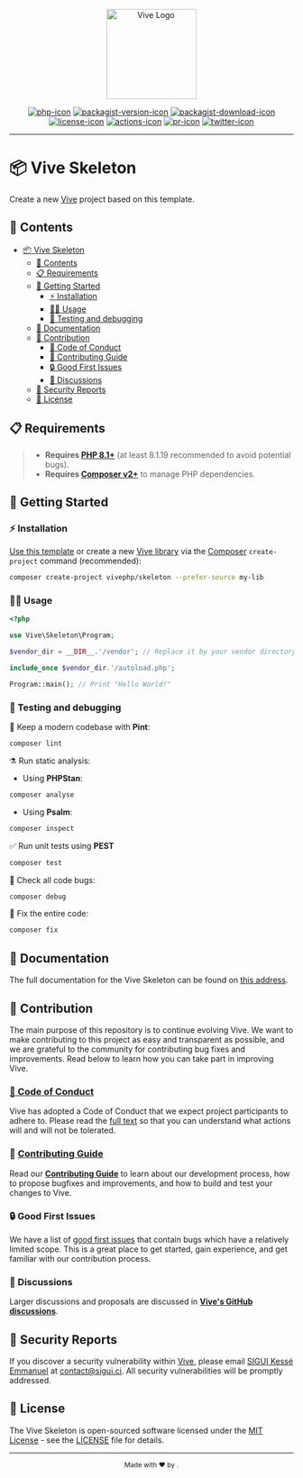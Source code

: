 <p align="center">
  <a href="https://github.com/vivephp" title="Vive"><img src="https://github.com/vivephp/art/blob/HEAD/images/vive.svg" alt="Vive Logo" width="160" height="160"/></a>
</p>
<div align="center">

[![php-icon]][php-link]
[![packagist-version-icon]][packagist-version-link]
[![packagist-download-icon]][packagist-download-link]
[![license-icon]][license-link]
[![actions-icon]][actions-link]
[![pr-icon]][pr-link]
[![twitter-icon]][twitter-link]

</div>

[vive-link]: https://github.com/vivephp "Vive"

[php-icon]: https://img.shields.io/badge/PHP-ccc.svg?style=flat&logo=php
[php-link]: https://github.com/vivephp/skeleton/search?l=php "PHP code"

[packagist-version-icon]: https://img.shields.io/packagist/v/vivephp/skeleton
[packagist-version-link]: https://packagist.org/packages/vivephp/skeleton "Skeleton Releases"

[packagist-download-icon]: https://img.shields.io/packagist/dt/vivephp/skeleton
[packagist-download-link]: https://packagist.org/packages/vivephp/skeleton "Skeleton Downloads"

[actions-icon]: https://github.com/vivephp/skeleton/workflows/CI/badge.svg
[actions-link]: https://github.com/vivephp/skeleton/actions "Skeleton status"

[pr-icon]: https://img.shields.io/badge/PRs-welcome-brightgreen.svg?color=brightgreen
[pr-link]: [contrib-link] "PRs welcome!"

[twitter-icon]: https://img.shields.io/twitter/follow/vivephp.svg?label=@vivephp
[twitter-link]: https://twitter.com/intent/follow?screen_name=vivephp "Ping Vive"

[license-icon]: https://img.shields.io/badge/license-MIT-blue.svg
[license-link]: https://github.com/vivephp/skeleton/blob/HEAD/LICENSE "Skeleton License"
[conduct-link]: https://github.com/vivephp/skeleton/blob/HEAD/CODE_OF_CONDUCT.md
[contrib-link]: https://github.com/vivephp/.github/blob/HEAD/CONTRIBUTING.md
[discuss-link]: https://github.com/orgs/vivephp/discussions
[docs-link]: https://github.com/vivephp/skeleton#readme "Skeleton Documentation"

***

# 📦️ Vive Skeleton

Create a new [Vive][vive-link] project based on this template.

## 🔖 Contents

- [📦️ Vive Skeleton](#️-vive-skeleton)
  - [🔖 Contents](#-contents)
  - [📋 Requirements](#-requirements)
  - [🎉 Getting Started](#-getting-started)
    - [⚡️ Installation](#️-installation)
    - [🧑‍💻 Usage](#-usage)
    - [🧪 Testing and debugging](#-testing-and-debugging)
  - [📖 Documentation](#-documentation)
  - [👏 Contribution](#-contribution)
    - [👷 Code of Conduct](#-code-of-conduct)
    - [👥 Contributing Guide](#-contributing-guide)
    - [🔒️ Good First Issues](#️-good-first-issues)
    - [💬 Discussions](#-discussions)
  - [🔐 Security Reports](#-security-reports)
  - [📄 License](#-license)

## 📋 Requirements

> - **Requires [PHP 8.1+](https://php.net/releases/)** (at least 8.1.19 recommended to avoid potential bugs).
> - **Requires [Composer v2+](https://getcomposer.org/)** to manage PHP dependencies.

## 🎉 Getting Started

### ⚡️ Installation

[Use this template](https://github.com/vivephp/skeleton/generate)  or create a new [Vive library][vive-link] via the [Composer](https://getcomposer.org/) `create-project` command (recommended):

```bash
composer create-project vivephp/skeleton --prefer-source my-lib
```

### 🧑‍💻 Usage

```php
<?php

use Vive\Skeleton\Program;

$vendor_dir = __DIR__.'/vendor'; // Replace it by your vendor directory

include_once $vendor_dir.'/autoload.php';

Program::main(); // Print "Hello World!"
```

### 🧪 Testing and debugging

🧹 Keep a modern codebase with **Pint**:

```bash
composer lint
```

⚗️ Run static analysis:

- Using **PHPStan**:

```bash
composer analyse
```

- Using **Psalm**:

```bash
composer inspect
```

✅ Run unit tests using **PEST**

```bash
composer test
```

🐛 Check all code bugs:

```bash
composer debug
```

🚀 Fix the entire code:

```bash
composer fix
```

## 📖 Documentation

The full documentation for the Vive Skeleton can be found on [this address][docs-link].

## 👏 Contribution

The main purpose of this repository is to continue evolving Vive. We want to make contributing to this project as easy and transparent as possible, and we are grateful to the community for contributing bug fixes and improvements. Read below to learn how you can take part in improving Vive.

### [👷 Code of Conduct][conduct-link]

Vive has adopted a Code of Conduct that we expect project participants to adhere to.
Please read the [full text][conduct-link] so that you can understand what actions will and will not be tolerated.

### 👥 [Contributing Guide][contrib-link]

Read our [**Contributing Guide**][contrib-link] to learn about our development process, how to propose bugfixes and improvements, and how to build and test your changes to Vive.

### 🔒️ Good First Issues

We have a list of [good first issues][gfi] that contain bugs which have a relatively limited scope. This is a great place to get started, gain experience, and get familiar with our contribution process.

[gfi]: https://github.com/vivephp/skeleton/labels/good%20first%20issue

### 💬 Discussions

Larger discussions and proposals are discussed in [**Vive's GitHub discussions**][discuss-link].

## 🔐 Security Reports

If you discover a security vulnerability within [Vive][vive-link], please email [SIGUI Kessé Emmanuel](https://sigui.ci) at [contact@sigui.ci](mailto:contact@sigui.ci). All security vulnerabilities will be promptly addressed.

## 📄 License

The Vive Skeleton is open-sourced software licensed under the  [MIT License](https://opensource.org/licenses/MIT) - see the [LICENSE][license-link] file for details.

***

<div align="center"><sub>Made with ❤︎ by <a href="https://twitter.com/intent/follow?screen_name=siguici" style="content:url(https://img.shields.io/twitter/follow/siguici.svg?label=@siguici);margin-bottom:-6px">@siguici</a>.</sub></div>
